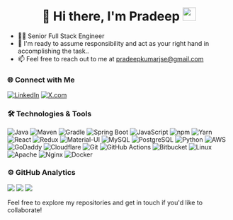 <h1 align="center">👋 Hi there, I'm Pradeep <img src="assets/hi.gif" width="30px"></h1>

<ul>
  <li>👨‍💻 Senior Full Stack Engineer</li>
  <li>💬 I'm ready to assume responsibility and act as your right hand in accomplishing the task..</li>
  <li>📫 Feel free to reach out to me at <a href="mailto:pradeepkumarjse@gmail.com">pradeepkumarjse@gmail.com</a></li>
</ul>

### 🌐 Connect with Me

[![LinkedIn](https://img.shields.io/badge/-LinkedIn-333333?style=flat&logo=linkedin&logoColor=0A66C2)](https://www.linkedin.com/in/pradeepkumarjse/)
[![X.com](https://img.shields.io/badge/X.com-333333?style=flat&logo=xing&logoColor=white)](https://x.com/pradeepkumarjse)

### 🛠️ Technologies & Tools

![Java](https://img.shields.io/badge/-Java-333333?style=flat&logo=openjdk&logoColor=red)
![Maven](https://img.shields.io/badge/-Maven-333333?style=flat&logo=apache-maven&logoColor=red)
![Gradle](https://img.shields.io/badge/-Gradle-333333?style=flat&logo=gradle&logoColor=white)
![Spring Boot](https://img.shields.io/badge/-Spring%20Boot-333333?style=flat&logo=spring-boot) 
![JavaScript](https://img.shields.io/badge/-JavaScript-333333?style=flat&logo=javascript)
![npm](https://img.shields.io/badge/-NPM-333333?style=flat&logo=npm&logoColor=red)
![Yarn](https://img.shields.io/badge/-YARN-333333?style=flat&logo=yarn&logoColor=blue)
![React](https://img.shields.io/badge/-React-333333?style=flat&logo=react) 
![Redux](https://img.shields.io/badge/-redux-333333?style=flat&logo=redux&logoColor=blue)
![Material-UI](https://img.shields.io/badge/-Material--UI-333333?style=flat&logo=mui&logoColor=blue)
![MySQL](https://img.shields.io/badge/-MySQL-333333?style=flat&logo=mysql&logoColor=4479A1)
![PostgreSQL](https://img.shields.io/badge/-PostgreSQL-333333?style=flat&logo=postgresql&logoColor=336791)
![Python](https://img.shields.io/badge/-Python-333333?style=flat&logo=python) 
![AWS](https://img.shields.io/badge/-AWS-333333?style=flat&logo=amazon-web-services&logoColor=FF9900)
![GoDaddy](https://img.shields.io/badge/-GoDaddy-333333?style=flat&logo=godaddy&logoColor=7DBD00)
![Cloudflare](https://img.shields.io/badge/-Cloudflare-333333?style=flat&logo=cloudflare&logoColor=F38020)
![Git](https://img.shields.io/badge/-Git-333333?style=flat&logo=git) 
![GitHub Actions](https://img.shields.io/badge/-GitHub%20Actions-333333?style=flat&logo=github-actions&logoColor=2088FF)
![Bitbucket](https://img.shields.io/badge/-Bitbucket-333333?style=flat&logo=bitbucket&logoColor=0052CC)
![Linux](https://img.shields.io/badge/-Linux-333333?style=flat&logo=linux&logoColor=FCC624)
![Apache](https://img.shields.io/badge/-Apache-333333?style=flat&logo=apache&logoColor=D22128)
![Nginx](https://img.shields.io/badge/-Nginx-333333?style=flat&logo=nginx&logoColor=009639)
![Docker](https://img.shields.io/badge/-Docker-333333?style=flat&logo=docker) 

<h3>⚙️ GitHub Analytics</h3>
<p>
  <img src="https://github-readme-stats.vercel.app/api?username=pradeepkumarjse&show_icons=true&theme=gotham&hide_border=1&count_private=true" />
  <img src="https://github-readme-streak-stats.herokuapp.com/?user=pradeepkumarjse&theme=gotham&hide_border=true&date_format=M%20j%5B%2C%20Y%5D&fire=DD2727" />
  <img src="https://github-profile-trophy.vercel.app/?username=pradeepkumarjse&theme=darkhub&no-bg=true&no-frame=true&row=1&column=6" />
</p>

Feel free to explore my repositories and get in touch if you'd like to collaborate!
